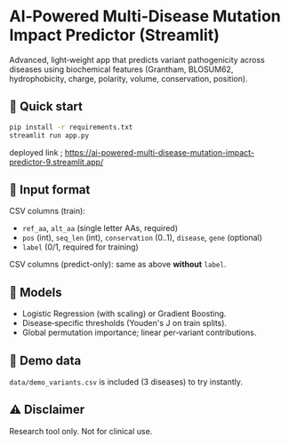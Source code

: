 # AI‑Powered Multi‑Disease Mutation Impact Predictor (Streamlit)

Advanced, light‑weight app that predicts variant pathogenicity across diseases using
biochemical features (Grantham, BLOSUM62, hydrophobicity, charge, polarity, volume, conservation, position).

## 🔧 Quick start
```bash
pip install -r requirements.txt
streamlit run app.py
```
deployed link ; https://ai-powered-multi-disease-mutation-impact-predictor-9.streamlit.app/
## 📁 Input format
CSV columns (train): 
- `ref_aa`, `alt_aa` (single letter AAs, required)  
- `pos` (int), `seq_len` (int), `conservation` (0..1), `disease`, `gene` (optional)  
- `label` (0/1, required for training)

CSV columns (predict-only): same as above **without** `label`.

## 🧠 Models
- Logistic Regression (with scaling) or Gradient Boosting.
- Disease‑specific thresholds (Youden's J on train splits).
- Global permutation importance; linear per‑variant contributions.

## 🧪 Demo data
`data/demo_variants.csv` is included (3 diseases) to try instantly.

## ⚠️ Disclaimer
Research tool only. Not for clinical use.
